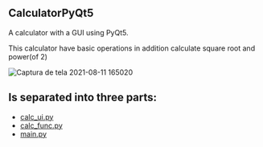 ## CalculatorPyQt5

A calculator with a GUI using PyQt5.

This calculator have basic operations in addition calculate square root and power(of 2)


![Captura de tela 2021-08-11 165020](https://user-images.githubusercontent.com/79917420/129093853-2810a6f3-6db0-422a-8932-c252042c9d81.png)

## Is separated into three parts:

* [calc_ui.py](https://github.com/Foca1/CalculatorPyQt5/blob/main/Calculator/calc_ui.py)
* [calc_func.py](https://github.com/Foca1/CalculatorPyQt5/blob/main/Calculator/calc_func.py)
* [main.py](https://github.com/Foca1/CalculatorPyQt5/blob/main/Calculator/main.py)
